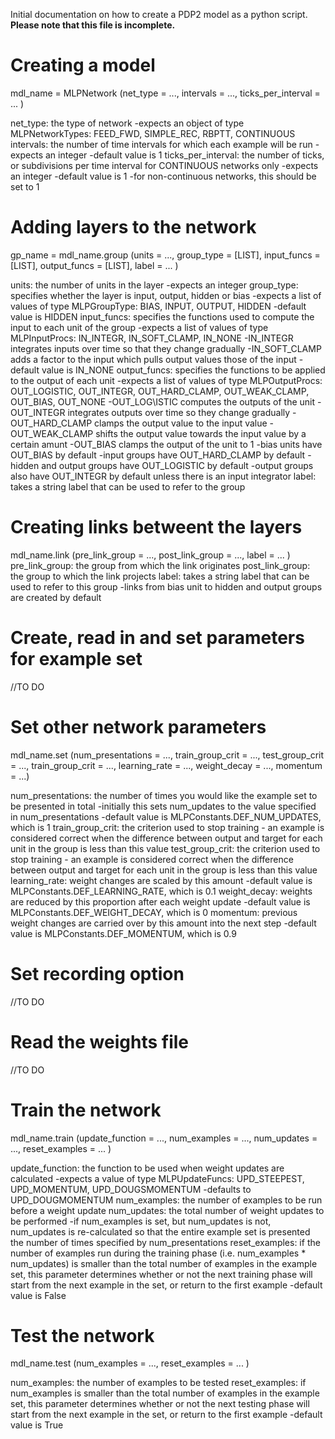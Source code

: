 Initial documentation on how to create a PDP2 model as a python script. **Please note that this file is incomplete.**

Creating a model
================

mdl\_name = MLPNetwork (net\_type = ...,
                       intervals = ...,
                       ticks\_per\_interval = ...
                      )

net_type: the type of network
 -expects an object of type MLPNetworkTypes: FEED\_FWD, SIMPLE\_REC, RBPTT, CONTINUOUS
intervals: the number of time intervals for which each example will be run
 -expects an integer
 -default value is 1
ticks_per_interval: the number of ticks, or subdivisions per time interval for CONTINUOUS networks only
 -expects an integer
 -default value is 1
 -for non-continuous networks, this should be set to 1

Adding layers to the network
============================

gp\_name = mdl\_name.group (units = ...,
                          group_type = [LIST],
                          input_funcs = [LIST],
                          output_funcs = [LIST],
                          label = ...
                          )

units: the number of units in the layer
 -expects an integer
group\_type: specifies whether the layer is input, output, hidden or bias
 -expects a list of values of type MLPGroupType: BIAS, INPUT, OUTPUT, HIDDEN
 -default value is HIDDEN
input\_funcs: specifies the functions used to compute the input to each unit of the group
 -expects a list of values of type MLPInputProcs: IN\_INTEGR, IN\_SOFT\_CLAMP, IN\_NONE
 -IN\_INTEGR integrates inputs over time so that they change gradually
 -IN\_SOFT\_CLAMP adds a factor to the input which pulls output values those of the input
 -default value is IN_NONE
output_funcs: specifies the functions to be applied to the output of each unit
 -expects a list of values of type MLPOutputProcs: OUT\_LOGISTIC, OUT\_INTEGR, OUT\_HARD\_CLAMP, OUT\_WEAK\_CLAMP, OUT\_BIAS, OUT\_NONE
 -OUT\_LOG\ISTIC computes the outputs of the unit 
 -OUT\_INTEGR integrates outputs over time so they change gradually
 -OUT\_HARD\_CLAMP clamps the output value to the input value
 -OUT\_WEAK\_CLAMP shifts the output value towards the input value by a certain amunt
 -OUT\_BIAS clamps the output of the unit to 1
 -bias units have OUT\_BIAS by default
 -input groups have OUT\_HARD\_CLAMP by default
 -hidden and output groups have OUT\_LOGISTIC by default
 -output groups also have OUT\_INTEGR by default unless there is an input integrator
label: takes a string label that can be used to refer to the group

Creating links betweent the layers
==================================

mdl\_name.link (pre\_link\_group = ...,
               post\_link\_group = ...,
               label = ...
              )
pre\_link\_group: the group from which the link originates
post\_link\_group: the group to which the link projects
label: takes a string label that can be used to refer to this group
 -links from bias unit to hidden and output groups are created by default

Create, read in and set parameters for example set
==================================================
//TO DO

Set other network parameters
============================

mdl\_name.set (num_presentations = ...,
              train_group_crit = ...,
              test_group_crit = ...,
              train_group_crit = ...,
              learning_rate = ...,
              weight_decay = ...,
              momentum = ...)

num\_presentations: the number of times you would like the example set to be presented in total
 -initially this sets num\_updates to the value specified in num\_presentations
 -default value is MLPConstants.DEF\_NUM\_UPDATES, which is 1
train\_group\_crit: the criterion used to stop training - an example is considered correct when the difference between output and target for each unit in the group is less than this value
test\_group\_crit: the criterion used to stop training - an example is considered correct when the difference between output and target for each unit in the group is less than this value
learning\_rate: weight changes are scaled by this amount
 -default value is MLPConstants.DEF_LEARNING_RATE, which is 0.1
weight\_decay: weights are reduced by this proportion after each weight update
 -default value is MLPConstants.DEF_WEIGHT_DECAY, which is 0
momentum: previous weight changes are carried over by this amount into the next step
 -default value is MLPConstants.DEF_MOMENTUM, which is 0.9

Set recording option
====================
//TO DO

Read the weights file
=====================
//TO DO

Train the network
=================

mdl\_name.train (update\_function = ...,
                num\_examples = ...,
                num\_updates = ...,
                reset\_examples = ...
               )

update\_function: the function to be used when weight updates are calculated
 -expects a value of type MLPUpdateFuncs: UPD_STEEPEST, UPD_MOMENTUM, UPD_DOUGSMOMENTUM
 -defaults to UPD_DOUGMOMENTUM
num\_examples: the number of examples to be run before a weight update
num\_updates: the total number of weight updates to be performed
 -if num\_examples is set, but num\_updates is not, num\_updates is re-calculated so that the entire example set is presented the number of times specified by num\_presentations
reset\_examples: if the number of examples run during the training phase (i.e. num\_examples * num\_updates) is smaller than the total number of examples in the example set, this parameter determines whether or not the next training phase will start from the next example in the set, or return to the first example
 -default value is False

Test the network
================

mdl\_name.test (num\_examples = ...,
               reset\_examples = ...
              )

num\_examples: the number of examples to be tested
reset\_examples: if num\_examples is smaller than the total number of examples in the example set, this parameter determines whether or not the next testing phase will start from the next example in the set, or return to the first example
 -default value is True


